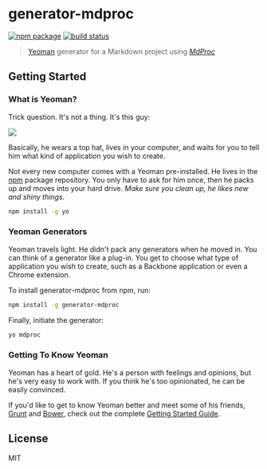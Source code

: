 generator-mdproc
================

[![npm package][npm-img]][npm-url]
[![build status][travis-img]][travis-url]

> [Yeoman](http://yeoman.io) generator for a Markdown project using [_MdProc_](https://github.com/mastersign/mdproc)

## Getting Started

### What is Yeoman?

Trick question. It's not a thing. It's this guy:

![](http://i.imgur.com/JHaAlBJ.png)

Basically, he wears a top hat, lives in your computer, and waits for you to tell him what kind of application you wish to create.

Not every new computer comes with a Yeoman pre-installed. He lives in the [npm](https://npmjs.org) package repository. You only have to ask for him once, then he packs up and moves into your hard drive. *Make sure you clean up, he likes new and shiny things.*

```bash
npm install -g yo
```

### Yeoman Generators

Yeoman travels light. He didn't pack any generators when he moved in. You can think of a generator like a plug-in. You get to choose what type of application you wish to create, such as a Backbone application or even a Chrome extension.

To install generator-mdproc from npm, run:

```bash
npm install -g generator-mdproc
```

Finally, initiate the generator:

```bash
yo mdproc
```

### Getting To Know Yeoman

Yeoman has a heart of gold. He's a person with feelings and opinions, but he's very easy to work with. If you think he's too opinionated, he can be easily convinced.

If you'd like to get to know Yeoman better and meet some of his friends, [Grunt](http://gruntjs.com) and [Bower](http://bower.io), check out the complete [Getting Started Guide](https://github.com/yeoman/yeoman/wiki/Getting-Started).


## License

MIT

[npm-url]: https://www.npmjs.com/package/generator-mdproc
[npm-img]: https://img.shields.io/npm/v/generator-mdproc.svg
[travis-img]: https://img.shields.io/travis/mastersign/generator-mdproc/master.svg
[travis-url]: https://travis-ci.org/mastersign/generator-mdproc